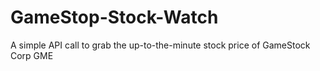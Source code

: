 # GameStop-Stock-Watch
A simple API call to grab the up-to-the-minute stock price of GameStock Corp GME
